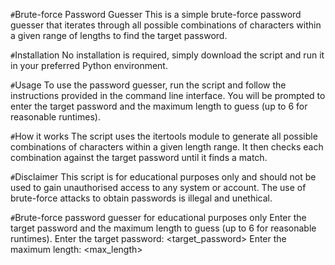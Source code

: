 `#`Brute-force Password Guesser
This is a simple brute-force password guesser that iterates through all possible combinations of characters within a given range of lengths to find the target password.

`#`Installation
No installation is required, simply download the script and run it in your preferred Python environment.

`#`Usage
To use the password guesser, run the script and follow the instructions provided in the command line interface. You will be prompted to enter the target password and the maximum length to guess (up to 6 for reasonable runtimes).

`#`How it works
The script uses the itertools module to generate all possible combinations of characters within a given length range. It then checks each combination against the target password until it finds a match.

`#`Disclaimer
This script is for educational purposes only and should not be used to gain unauthorised access to any system or account. The use of brute-force attacks to obtain passwords is illegal and unethical.

`#`Brute-force password guesser for educational purposes only
Enter the target password and the maximum length to guess (up to 6 for reasonable runtimes).
Enter the target password: <target_password>
Enter the maximum length: <max_length>

